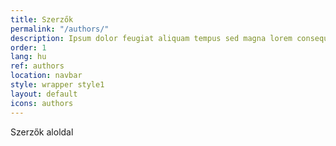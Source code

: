 ```yaml
---
title: Szerzők
permalink: "/authors/"
description: Ipsum dolor feugiat aliquam tempus sed magna lorem consequat accumsan
order: 1
lang: hu
ref: authors
location: navbar
style: wrapper style1
layout: default
icons: authors
---
```


Szerzők aloldal
